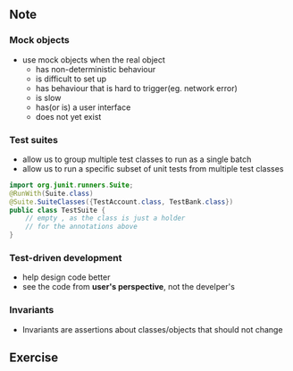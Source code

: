 ## Note
### Mock objects
- use mock objects when the real object
	- has non-deterministic behaviour
	- is difficult to set up
	- has behaviour that is hard to trigger(eg. network error)
	- is slow
	- has(or is) a user interface
	- does not yet exist

### Test suites
- allow us to group multiple test classes to run as a single batch
- allow us to run a specific subset of unit tests from multiple test classes
```java
import org.junit.runners.Suite;
@RunWith(Suite.class)
@Suite.SuiteClasses({TestAccount.class, TestBank.class})
public class TestSuite {
	// empty , as the class is just a holder
	// for the annotations above
}
```

### Test-driven development
- help design code better
- see the code from **user's perspective**, not the develper's

### Invariants
- Invariants are assertions about classes/objects that should not change

## Exercise

